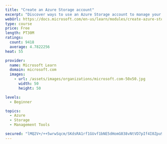 ```yaml
---
title: "Create an Azure Storage account"
excerpt: "Discover ways to use an Azure Storage account to manage your data for billing, access, and storage location of your blobs, files, queues, and tables."
webUrl: https://docs.microsoft.com/en-us/learn/modules/create-azure-storage-account/
type: course
price: Free
length: PT30M
ratings:
  count: 9418
  average: 4.7822256
heat: 55

provider:
  name: Microsoft Learn
  domain: microsoft.com
  images:
    - url: /assets/images/organizations/microsoft.com-50x50.jpg
      width: 50
      height: 50

levels:
  - Beginner

topics:
  - Azure
  - Storage
  - Management Tools

secured: "lMQ2V+/++5wrwSqcm/SKdsRA1rf1GUvf1bNE5dHomG038vNtVD7pIf4I0Zpu90/moEkA4AefYyvlPi65XmP7KU04nA1ibLk03Sk2VizNixpfIpw89QCrqgcw9984t/sHriVM0s5muRuoRv95RUGgxd45SNG9lR0LWEPE2Z5HyDGnXPovBGbPrSzTs4auuS+v9WKUMum5qfXyPwXQWQJNjyzFAR5a7GOJwO+DYAT/mre2uRfIWy8ZDE2knFEiN1apGUDiN5zKBWNJI/oQhaRrkuEpPELR12GMsuczAX8sQPgxyfoVDDaOeOXbGxri9Sx2O6KHTBDlFMcdvgJInklvAW/n5tslbJ/2OgDFfEIYHx5CDDsBkwyKBAI5tnwu0EvUkT632XWJZO5QSVA71pVqChjbmkFAnTK2bPfOZA+gANU=;/TOLYUYgs/5IVBKGx++T6Q=="
---
```


